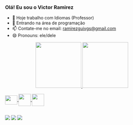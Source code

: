 ### Olá! Eu sou o Victor Ramirez

- 🔭 Hoje trabalho com Idiomas (Professor)
- 🌱 Entrando na área de programação
- 📫 Contate-me no email: ramirezguivgs@gmail.com
- 😄 Pronouns: ele/dele

<div align="center">
  <a href="https://github.com/ramireezgui">
  <img height="150em" src="https://github-readme-stats.vercel.app/api?username=ramireezgui&theme=gotham">
  <img height="150em" src="https://github-readme-stats.vercel.app/api/top-langs/?username=ramireezgui&layout=compact&theme=gotham"/>
</div>  
<div style="display: inline_block"><br>
  <img align="center" height="30" width="40" img src="https://cdn.jsdelivr.net/gh/devicons/devicon/icons/python/python-original.svg" />
  <img align="center" height"30" width="40" img src="https://cdn.jsdelivr.net/gh/devicons/devicon/icons/html5/html5-original-wordmark.svg" />
  <img align="center" height"20" width="40" img src="https://cdn.jsdelivr.net/gh/devicons/devicon/icons/css3/css3-original.svg" />
          
          
</div>
  
  ##
  
<div> 
  <a href="https://instagram.com/ramireezgui" target="_blank"><img src="https://img.shields.io/badge/-Instagram-%23E4405F?style=for-the-badge&logo=instagram&logoColor=white" target="_blank"></a>
  <a href = "mailto:ramirezguivgs@gmail.com"><img src="https://img.shields.io/badge/-Gmail-%23333?style=for-the-badge&logo=gmail&logoColor=white" target="_blank"></a>
  <a href="https://www.linkedin.com/in/victor-ramirez-890217226" target="_blank"><img src="https://img.shields.io/badge/-LinkedIn-%230077B5?style=for-the-badge&logo=linkedin&logoColor=white" target="_blank"></a> 
 
</div>
